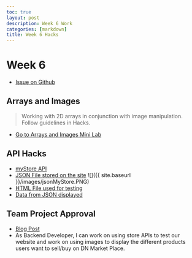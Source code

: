 ```yaml
---
toc: true
layout: post
description: Week 6 Work
categories: [markdown]
title: Week 6 Hacks
---
```

# Week 6
- [Issue on Github](https://github.com/MAnn223/fastpages/issues/8)

## Arrays and Images
> Working with 2D arrays in conjunction with image manipulation. Follow guidelines in Hacks.
- [Go to Arrays and Images Mini Lab](https://mann223.github.io/fastpages/unit/6)

## API Hacks
- [myStore API](https://mann223.github.io/fastpages/jupyter/2022/10/01/apiHacks.html)
- [JSON File stored on the site](http://localhost:8080/api/store/categories)
![]({{ site.baseurl }}/images/jsonMyStore.PNG)
- [HTML File used for testing](file:///C:/Users/User/Downloads/testing.html)
- [Data from JSON displayed](https://mann223.github.io/fastpages/2022/10/01/myStore.html)

## Team Project Approval 
- [Blog Post]()
- As Backend Developer, I can work on using store APIs to test our website and work on using images to display the different products users want to sell/buy on DN Market Place.